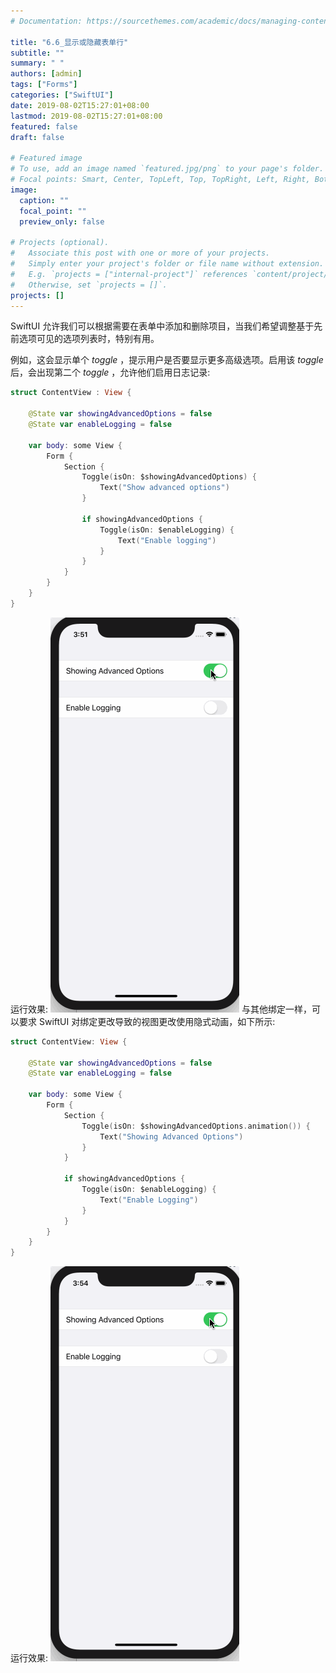 ```yaml
---
# Documentation: https://sourcethemes.com/academic/docs/managing-content/

title: "6.6_显示或隐藏表单行"
subtitle: ""
summary: " "
authors: [admin]
tags: ["Forms"]
categories: ["SwiftUI"]
date: 2019-08-02T15:27:01+08:00
lastmod: 2019-08-02T15:27:01+08:00
featured: false
draft: false

# Featured image
# To use, add an image named `featured.jpg/png` to your page's folder.
# Focal points: Smart, Center, TopLeft, Top, TopRight, Left, Right, BottomLeft, Bottom, BottomRight.
image:
  caption: ""
  focal_point: ""
  preview_only: false

# Projects (optional).
#   Associate this post with one or more of your projects.
#   Simply enter your project's folder or file name without extension.
#   E.g. `projects = ["internal-project"]` references `content/project/deep-learning/index.md`.
#   Otherwise, set `projects = []`.
projects: []
---
```

<!-- more -->
SwiftUI 允许我们可以根据需要在表单中添加和删除项目，当我们希望调整基于先前选项可见的选项列表时，特别有用。

例如，这会显示单个 _toggle_ ，提示用户是否要显示更多高级选项。启用该 _toggle_ 后，会出现第二个 _toggle_ ，允许他们启用日志记录:
```swift
struct ContentView : View {
    
    @State var showingAdvancedOptions = false
    @State var enableLogging = false
    
    var body: some View {
        Form {
            Section {
                Toggle(isOn: $showingAdvancedOptions) {
                    Text("Show advanced options")
                }
                
                if showingAdvancedOptions {
                    Toggle(isOn: $enableLogging) {
                        Text("Enable logging")
                    }
                }
            }
        }
    }
}
```
运行效果:
![6.6_form_show_hide](img/6.6_form_show_hide.gif "Form show or hide")
与其他绑定一样，可以要求 SwiftUI 对绑定更改导致的视图更改使用隐式动画，如下所示:
```swift
struct ContentView: View {
    
    @State var showingAdvancedOptions = false
    @State var enableLogging = false
    
    var body: some View {
        Form {
            Section {
                Toggle(isOn: $showingAdvancedOptions.animation()) {
                    Text("Showing Advanced Options")
                }
            }
            
            if showingAdvancedOptions {
                Toggle(isOn: $enableLogging) {
                    Text("Enable Logging")
                }
            }
        }
    }
}
```
运行效果:
![6.6_form_show_hide_animation](img/6.6_form_show_hide_animation.gif "Form show or hide with animation")

